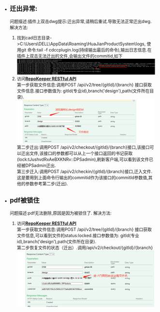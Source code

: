 * ##  迁出异常:
    问题描述:插件上双击dwg提示:迁出异常,请稍后重试.导致无法正常迁出dwg.</br>
    解决方法:
    1. 找到cad日志目录->C:\Users\DELL\AppData\Roaming\HuaJianProductSystem\logs, 使用git 命令:tail -f cdccplugin.log(持续输出最后的命令),输出日志信息.在插件上双击无法迁出的文件,会输出文件的commitid,如下
    ![](./pictrues/commitid.jpg)
    2. 访问[**RepoKeeper RESTful API** ](http://10.10.75.114:27771/swagger-ui.html#/RepoKeeper25805203162550921475) </br>
    第一步获取文件信息:调用POST /api/v2/tree/{gitId}/{branch} 接口获取文件信息.接口参数值为: gitId(专业id),branch('design'),path(文件所在目录).</br>
    ![](./pictrues/1212.png)
    第二步迁出:调用POST /api/v2/checkout/{gitId}/{branch}接口,该接口可以迁出文件,该接口的参数都可以从上一个接口返回的书记获取(lock:tJushvdRxAeBXKNRv::DPSadmin),刷新客户端,可以看到该文件已经被DPSadmin迁出.</br>
    第三步迁入:调用POST /api/v2/checkin/{gitId}/{branch}接口,迁入文件.这是要用到上面命令行输出的commitid作为该接口的commitId参数值,其他的参数参考第二步(迁出).

* ## pdf被锁住
    问题描述:pdf无法删除,原因是因为被锁住了.
    解决方法:
    1. 访问[**RepoKeeper RESTful API** ](http://10.10.75.114:27771/swagger-ui.html#/RepoKeeper25805203162550921475) </br>
        第一步获取文件信息:调用POST /api/v2/tree/{gitId}/{branch} 接口获取文件信息,可以看到文件的status:locked.接口参数值为: gitId(专业id),branch('design'),path(文件所在目录).</br>
        第二步恢复文件的状态（迁出）.调用/api/v2/checkout/{gitId}/{branch}
        ![](./pictrues/0723.png)

